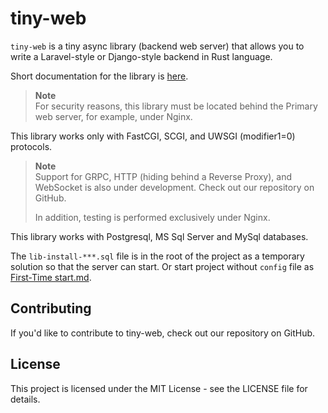 # tiny-web

`tiny-web` is a tiny async library (backend web server) that allows you to write a Laravel-style or Django-style backend in Rust language.

Short documentation for the library is [here](https://github.com/tryteex/tiny-web/blob/main/doc/Index.md).

> **Note**  
> For security reasons, this library must be located behind the Primary web server, for example, under Nginx.

This library works only with FastCGI, SCGI, and UWSGI (modifier1=0) protocols.
> **Note**  
> Support for GRPC, HTTP (hiding behind a Reverse Proxy), and WebSocket is also under development. Check out our repository on GitHub.
>
> In addition, testing is performed exclusively under Nginx.

This library works with Postgresql, MS Sql Server and MySql databases.

The `lib-install-***.sql` file is in the root of the project as a temporary solution so that the server can start. Or start project without `config` file as [First-Time start.md](https://github.com/tryteex/tiny-web/blob/main/doc/First.md).

## Contributing

If you'd like to contribute to tiny-web, check out our repository on GitHub.

## License

This project is licensed under the MIT License - see the LICENSE file for details.